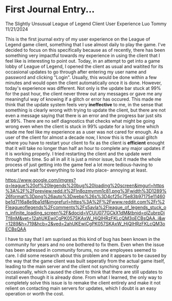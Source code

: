 # First Journal Entry...
The Slightly Unsusual League of Legend Client User Experience
Luo Tommy 11/21/2024

This is the first journal extry of my user experience on the League of Legend game client, something that I use almost daily to play the game. I've decided to focus on this specifically because as of recently, there has been something very impactful towards my experience in using the client that I feel like is interesting to point out.
Today, in an attempt to get into a game lobby of League of Legend, I opened the client as usual and waitited for its occasional updates to go through after entering my user name and password and clicking "Login". Usually, this would be done within a few minutes and would open the client automatically once it is done. However, today's experience was different. Not only is the update bar stuck at 99% for the past hour, the client never threw out any messages or gave me any meaningful way of knowing if a glitch or error has occured. This made me think that the update system feels very **ineffective** to me, in the sense that something is clearly wrong with trying to update the client, but there are not even a message saying that there is an error and the progress bar just sits at 99%. There are no self diagnostics that checks what might be going wrong even when the client is stuck in 99% update for a long time which made me feel like my experience as a user was not cared for enough.
As a user of the client for almost a decade now, I know this is the usual glitch where you have to restart your client to fix as the client is **efficient** enought that it will take no longer than half an hour to complete any major updates if it is working properly. I tried restarting the client and the update went through this time. So all in all it is just a minor issue, but it made the whole process of just getting into the game feel a lot more tedious-having to restart and wait for everything to load into place- annoying at least.

https://www.google.com/imgres?q=league%20of%20legends%20bug%20loading%20screen&imgurl=https%3A%2F%2Fpreview.redd.it%2Fln8ozmymm1c81.png%3Fwidth%3D1289%26format%3Dpng%26auto%3Dwebp%26s%3D4cf25c75e83b97175e11460be1d7116a8e9ba1df&imgrefurl=https%3A%2F%2Fwww.reddit.com%2Fr%2Fleagueoflegends%2Fcomments%2Fs5avla%2Fleague_of_legends_stuck_on_infinite_loading_screen%2F&docid=VCUU077GCkX1dM&tbnid=oIZubrpDiTf8nM&vet=12ahUKEwiCgPK057SKAxW_HjQIHRzFKLcQM3oECBsQAA..i&w=1289&h=719&hcb=2&ved=2ahUKEwiCgPK057SKAxW_HjQIHRzFKLcQM3oECBsQAA 

I have to say that I am suprised as this kind of bug has been known in the community for years and no one bothered to fix them. Even when the issue has been adressed in community forums, no one employees seemed to care.
I did some research about this problem and it appears to be caused by the way that the game client was built seperatly from the actual game itself, leading to the main server and the client not synching correctly occasionally, which caused the client to think that there are still updates to install even though it is already done.
From what I learned, the only way to completely solve this issue is to remake the client entirely and make it not relient on contacting main servers for updates, which I doubt is an easy operation or worth the cost.
